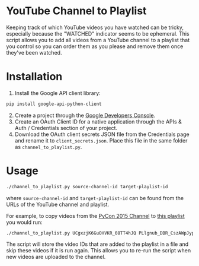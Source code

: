 # YouTube Channel to Playlist

Keeping track of which YouTube videos you have watched can be tricky,
especially because the "WATCHED" indicator seems to be ephemeral. This script
allows you to add all videos from a YouTube channel to a playlist that you
control so you can order them as you please and remove them once they've been
watched.

# Installation

1. Install the Google API client library:

  ```bash
  pip install google-api-python-client
  ```

2. Create a project through the [Google Developers Console](https://console.developers.google.com/project).
3. Create an OAuth Client ID for a native application through the APIs & Auth /
   Credentials section of your project.
4. Download the OAuth client secrets JSON file from the Credentials page and
   rename it to `client_secrets.json`. Place this file in the same folder as
   `channel_to_playlist.py`.

# Usage

```bash
./channel_to_playlist.py source-channel-id target-playlist-id
```

where `source-channel-id` and `target-playlist-id` can be found from the URLs of
the YouTube channel and playlist.

For example, to copy videos from the [PyCon 2015 Channel](https://www.youtube.com/channel/UCgxzjK6GuOHVKR_08TT4hJQ)
to [this playlist](https://www.youtube.com/playlist?list=PLlgnub_DBR_CszAWpJypwst0OFDxW6jOJ)
you would run:

```bash
./channel_to_playlist.py UCgxzjK6GuOHVKR_08TT4hJQ PLlgnub_DBR_CszAWpJypwst0OFDxW6jOJ
```

The script will store the video IDs that are added to the playlist in a file
and skip these videos if it is run again. This allows you to re-run the script
when new videos are uploaded to the channel.
